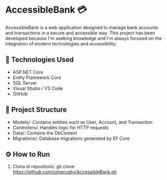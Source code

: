 # AccessibleBank 💳

AccessibleBank is a web application designed to manage bank accounts and transactions in a secure and accessible way. This project has been developed because I'm seeking knowledge and I'm always focused on the integration of modern technologies and accessibility.

## 🚀 Technologies Used
- ASP.NET Core
- Entity Framework Core
- SQL Server
- Visual Studio / VS Code
- GitHub

## 📂 Project Structure
- Models/: Contains entities such as User, Account, and Transaction
- Controllers/: Handles logic for HTTP requests
- Data/: Contains the DbContext
- Migrations/: Database migrations generated by EF Core

## ⚙️ How to Run
1. Clona el repositorio:
   git clone https://github.com/simerugby/AccessibleBank.git